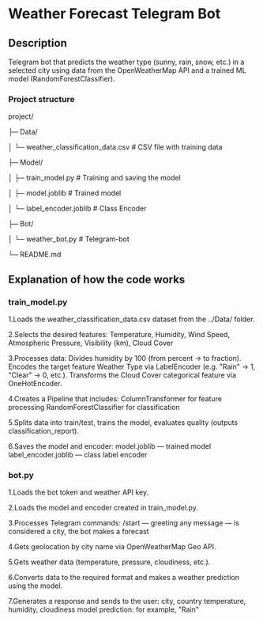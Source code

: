 <h1>Weather Forecast Telegram Bot</h1>

<h2>Description</h2>
Telegram bot that predicts the weather type (sunny, rain, snow, etc.) in a selected city using data from the OpenWeatherMap API and a trained ML model (RandomForestClassifier).

<h3>Project structure</h3>

project/

├─ Data/

│   └─ weather_classification_data.csv      # CSV file with training data

├─ Model/

│   ├─ train_model.py                       # Training and saving the model

│   ├─ model.joblib                         # Trained model

│   └─ label_encoder.joblib                 # Class Encoder

├─ Bot/

│   └─ weather_bot.py                       # Telegram-bot

└─ README.md

<h2>Explanation of how the code works</h2>
<h3>train_model.py</h3>

1.Loads the weather_classification_data.csv dataset from the ../Data/ folder.

2.Selects the desired features:
Temperature, Humidity, Wind Speed, Atmospheric Pressure, Visibility (km), Cloud Cover

3.Processes data:
Divides humidity by 100 (from percent → to fraction).
Encodes the target feature Weather Type via LabelEncoder (e.g. "Rain" → 1, "Clear" → 0, etc.).
Transforms the Cloud Cover categorical feature via OneHotEncoder.

4.Creates a Pipeline that includes:
ColumnTransformer for feature processing
RandomForestClassifier for classification

5.Splits data into train/test, trains the model, evaluates quality (outputs classification_report).

6.Saves the model and encoder:
model.joblib — trained model
label_encoder.joblib — class label encoder

<h3>bot.py</h3>
1.Loads the bot token and weather API key.

2.Loads the model and encoder created in train_model.py.

3.Processes Telegram commands:
/start — greeting
any message — is considered a city, the bot makes a forecast

4.Gets geolocation by city name via OpenWeatherMap Geo API.

5.Gets weather data (temperature, pressure, cloudiness, etc.).

6.Converts data to the required format and makes a weather prediction using the model.

7.Generates a response and sends to the user:
city, country
temperature, humidity, cloudiness
model prediction: for example, "Rain"





































